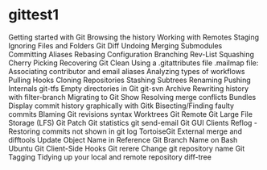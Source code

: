 # gittest1

Getting started with Git
Browsing the history
Working with Remotes
Staging
Ignoring Files and Folders
Git Diff
Undoing
Merging
Submodules
Committing
Aliases
Rebasing
Configuration
Branching
Rev-List
Squashing
Cherry Picking
Recovering
Git Clean
Using a .gitattributes file
.mailmap file: Associating contributor and email aliases
Analyzing types of workflows
Pulling
Hooks
Cloning Repositories
Stashing
Subtrees
Renaming
Pushing
Internals
git-tfs
Empty directories in Git
git-svn
Archive
Rewriting history with filter-branch
Migrating to Git
Show
Resolving merge conflicts
Bundles
Display commit history graphically with Gitk
Bisecting/Finding faulty commits
Blaming
Git revisions syntax
Worktrees
Git Remote
Git Large File Storage (LFS)
Git Patch
Git statistics
git send-email
Git GUI Clients
Reflog - Restoring commits not shown in git log
TortoiseGit
External merge and difftools
Update Object Name in Reference
Git Branch Name on Bash Ubuntu
Git Client-Side Hooks
Git rerere
Change git repository name
Git Tagging
Tidying up your local and remote repository
diff-tree
